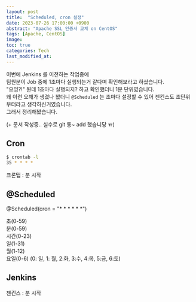 ```yaml
---
layout: post
title:  "Scheduled, cron 설정"
date: 2023-07-26 17:00:00 +0900
abstract: "Apache SSL 인증서 교체 on CentOS"
tags: [Apache, CentOS]
image:
toc: true
categories: Tech
last_modified_at: 
---
```


이번에 Jenkins 를 이전하는 작업중에  
팀원분이 Job 중에 1초마다 실행되는거 같다며 확인해보라고 하셨습니다.  
"으잉?!" 뭔데 1초마다 실행되지? 하고 확인했더니 1분 단위였습니다.  
왜 이런 오해가 생겼나 봤더니 `@Scheduled` 는 초마다 설정할 수 있어 젠킨스도 초단위부터라고 생각하신거였습니다.  
그래서 정리해봤습니다. 

(+ 문서 작성중.. 실수로 git 통~ add 했습니당 ㅠ)

## Cron 


```bash
$ crontab -l
35 * * * *
```

크론탭 : 분 시작

## @Scheduled 

@Scheduled(cron = "* * * * * *")  

초(0-59)  
분(0-59)  
시간(0-23)  
일(1-31)  
월(1-12)  
요일(0-6) (0: 일, 1: 월, 2:화, 3:수, 4:목, 5:금, 6:토)  


## Jenkins 

젠킨스 : 분 시작





    


